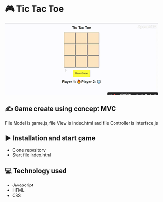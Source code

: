 <h1>&#127918 Tic Tac Toe</h1>
<img src="TicTacToe.gif">
<h2>&#9997 Game create using concept MVC </h2>
<p>File Model is game.js, file View is index.html and file Controller is interface.js</p>
<h2>&#9654 Installation and start game</h2>
<ul>
  <li>Clone repository</li>
  <li>Start file index.html</li>
</ul>
<h2>&#128187 Technology used</h2>
<ul>
  <li>Javascript</li>
  <li>HTML</li>
  <li>CSS</li>
</ul>
